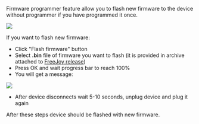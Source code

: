 Firmware programmer feature allow you to flash new firmware to the device without programmer if you have programmed it once.

<img src="https://d.radikal.ru/d16/2001/1f/9d871b290323.png"/>

If you want to flash new firmware:

* Click "Flash firmware" button
* Select **.bin** file of firmware you want to flash (it is provided in archive attached to [FreeJoy release](https://github.com/vostrenkov/FreeJoy/releases))
* Press OK and wait progress bar to reach 100%
* You will get a message:

<img src="https://d.radikal.ru/d16/2001/87/81f5de316304.png"/>

* After device disconnects wait 5-10 seconds, unplug device and plug it again

After these steps device should be flashed with new firmware.